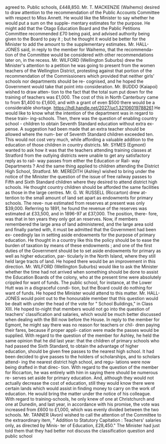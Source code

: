 agreed to. Public schools, £448,850. Mr. T. MACKENZIE (Waihemo) desired to draw attention to the recommendation of the Public Accounts Committee with respect to Miss Annett. He would like the Minister to say whether he would put a sum on the supple- mentary estimates for the purpose. He might add that the Otago Education Board and the Pablic Petitions Committee recommended £70 being paid, and advised authority being given to the Board to pay it ; but he thought it would be better for the Minister to add the amount to the supplementary estimates. Mr. HALL-JONES said, in reply to the member for Waihemo, that the recommenda- tion of the Committee would be considered with other recommendations later on, in the recess. Mr. WILFORD (Wellington Suburbs) drew the Minister's attention to a petition he was going to present from the women teachers of the Wellington District, protesting against that portion of the recommendation of the Commissioners which provided that neither girls' schools nor departments should be re- cognised, and he hoped the Government would take that point into consideration. Mr. BUDDO (Kaiapoi) wished to draw atten- tion to the fact that the total sum put down for the training of teachers was £1,000. The cost of this in North Canterbury came to from $1,400 to £1,600, and with a grant of even $500 there would be a considerable shortage. https://hdl.handle.net/2027/uc1.32106019788261 He would like to know what the intention of the department was in regard to these train- ing-schools. Then, there was the question of enabling country school - children to obtain Seventh Standard education without extra ex- pense. A suggestion had been made that an extra teacher should be allowed where the num- ber of Seventh Standard children exceeded ten. This would not cost very much, while affording a valuable addition to the education of those children in country districts. Mr. SYMES (Egmont) wanted to ask how it was that the teachers attending training classes at Stratford from the outlying districts were unable to get any satisfactory reply as to rail- way passes from either the Education or Rail- way Departments ? And the same thing applied to children attending the District High School, Stratford. Mr. MEREDITH (Ashley) wished to bring under the notice of the Minister the question of the issue of free railway passes to Fifth and Sixth Standard children where they desired to attend district high schools. He thought country children should be afforded the same facilities as those in the large centres. Mr. G. W. RUSSELL (Riccarton) drew at- tention to the small amount of land set apart as endowments for primary schools. The reve- nue estimated from reserves at present was only $39,000. Referring to 1891, he found the revenue of the reserves was estimated at £33,500, and in 1896-97 at £37,000. The position, there- fore, was that in ten years they only got an reserves. Now, if members remembered the large area of land administered, and the large area sold and finally parted with, it must be admitted that the Government had been ex- ceedingly lax in setting aside endowments for the purpose of primary education. He thought in a country like this the policy should be to ease the burden of taxation by means of these endowments ; and one of the first duties of the Government should be to set aside endowments for primary as well as higher education, par- ticularly in the North Island, where they still held large tracts of land. He hoped there would be an improvement in this direction. Mr. WILFORD (Wellington Suburbs) would like to ask the Minister whether the time had not arrived when something should be done to assist the Education Boards of the colony, who at the present time were absolutely crippled for want of funds. The public school, for instance, at the Lower Hutt was in a disgraceful condi- tion, but the Board could do nothing for want of funds. He hoped the Minister would attend to this matter. Mr. HALL-JONES would point out to the honourable member that this question would be dealt with under the head of the vote for " School Buildings," in Class XIII. He hoped to-night that members would not go into the question of teachers' classification and salaries, which would be much better discussed when dealing with the Bill now before the House. In reply to the member for Egmont, he might say there was no reason for teachers or chil- dren paying their fares, because if proper appli- cation were made the passes would be supplied. With regard to the question of the member for Ashley, he held the same opinion that he did last year: that the children of primary schools who had passed the Sixth Standard, to obtain the advantage of higher education, should be given free passes to the nearest high school. It had been decided to give passes to the holders of scholarships, and to scholars attend- ing the nearest district high school, and regu- lations were now being drafted in that direc- tion. With regard to the question of the member for Riccarton, he was entirely with him in saying there should be numerous re- serves set aside for primary education. And, although they would not actually decrease the cost of education, still they would know there were certain lands which would assist in finding money to carry on the work of education. He would bring the matter under the notice of his colleague. With regard to training-schools, he only knew of one at Christchurch and one at Dunedin, and last year, in accordance with his promise, the vote was increased from £600 to £1,000, which was evenly divided between the two schools. Mr. TANNER (Avon) wished to call the attention of the Committee to the extraordinary item, " Addition to Statutory Capitation : Teachers' salaries only, as directed by Minis- ter of Education, £28,450." The Minister had just told them that they had better not discuss the classification question and public school 